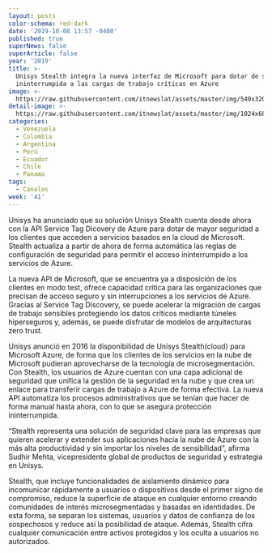 ```yaml
---
layout: posts
color-schema: red-dark
date: '2019-10-08 13:57 -0400'
published: true
superNews: false
superArticle: false
year: '2019'
title: >-
  Unisys Stealth integra la nueva interfaz de Microsoft para dotar de seguridad
  ininterrumpida a las cargas de trabajo críticas en Azure
image: >-
  https://raw.githubusercontent.com/itnewslat/assets/master/img/540x320/Apoyo-p.jpg
detail-image: >-
  https://raw.githubusercontent.com/itnewslat/assets/master/img/1024x680/Apoyo-g.jpg
categories:
  - Venezuela
  - Colombia
  - Argentina
  - Perú
  - Ecuador
  - Chile
  - Panama
tags:
  - Canales
week: '41'
---
```

Unisys ha anunciado que su solución Unisys Stealth cuenta desde ahora con la API Service Tag Dicovery de Azure para dotar de mayor seguridad a los clientes que acceden a servicios basados en la cloud de Microsoft. Stealth actualiza a partir de ahora de forma automática las reglas de configuración de seguridad para permitir el acceso ininterrumpido a los servicios de Azure. 

La nueva API de Microsoft, que se encuentra ya a disposición de los clientes en modo test, ofrece capacidad crítica para las organizaciones que precisan de acceso seguro y sin interrupciones a los servicios de Azure. Gracias al Service Tag Discovery, se puede acelerar la migración de cargas de trabajo sensibles protegiendo los datos críticos mediante túneles hiperseguros y, además, se puede disfrutar de modelos de arquitecturas zero trust. 

Unisys anunció en 2016 la disponibilidad de Unisys Stealth(cloud) para Microsoft Azure, de forma que los clientes de los servicios en la nube de Microsoft pudieran aprovecharse de la tecnología de microsegmentación. Con Stealth, los usuarios de Azure cuentan con una capa adicional de seguridad que unifica la gestión de la seguridad en la nube y que crea un enlace para transferir cargas de trabajo a Azure de forma efectiva. La nueva API automatiza los procesos administrativos que se tenían que hacer de forma manual hasta ahora, con lo que se asegura protección ininterrumpida. 

“Stealth representa una solución de seguridad clave para las empresas que quieren acelerar y extender sus aplicaciones hacia la nube de Azure con la más alta productividad y sin importar los niveles de sensibilidad”, afirma Sudhir Mehta, vicepresidente global de productos de seguridad y estrategia en Unisys.

Stealth, que incluye funcionalidades de aislamiento dinámico para incomunicar rápidamente a usuarios o dispositivos desde el primer signo de compromiso, reduce la superficie de ataque en cualquier entorno creando comunidades de interés microsegmentadas y basadas en identidades. De esta forma, se separan los sistemas, usuarios y datos de confianza de los sospechosos y reduce así la posibilidad de ataque. Además, Stealth cifra cualquier comunicación entre activos protegidos y los oculta a usuarios no autorizados. 